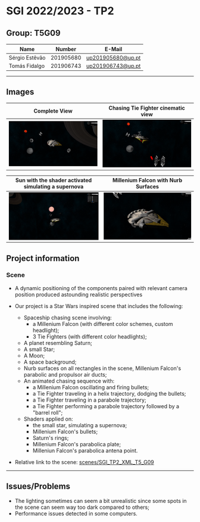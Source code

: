 # SGI 2022/2023 - TP2

## Group: T5G09

| Name             | Number    | E-Mail             |
| ---------------- | --------- | ------------------ |
| Sérgio Estêvão         | 201905680 | up201905680@up.pt             |
| Tomás Fidalgo         | 201906743 | up201906743@up.pt               |
----
## Images

| Complete View           | Chasing Tie Fighter cinematic view     |
| ---------------- | --------- |
| ![](./screenshots/complete_view.png)        | ![](./screenshots/chasing_cinematic.png) |

| Sun with the shader activated simulating a supernova   |   Millenium Falcon with Nurb Surfaces   |
| ---------------- | --------- |
| ![](./screenshots/sun_supernova.png)| ![](./screenshots/millenium_falcon_nurb.png)|
## Project information
### Scene
- A dynamic positioning of the components paired with relevant camera position produced astounding realistic perspectives
- Our project is a Star Wars inspired scene that includes the following:
  - Spaceship chasing scene involving:
    - a Millenium Falcon (with different color schemes, custom headlight);
    - 3 Tie Fighters (with different color headlights);
  - A planet resembling Saturn;
  - A small Star;
  - A Moon;
  - A space background;
  - Nurb surfaces on all rectangles in the scene, Millenium Falcon's parabolic and propulsor air ducts;
  - An animated chasing sequence with:
    - a Millenium Falcon oscillating and firing bullets;
    - a Tie Fighter traveling in a helix trajectory, dodging the bullets;
    - a Tie Fighter traveling in a parabole trajectory;
    - a Tie Fighter performing a parabole trajectory followed by a "barrel roll";
  - Shaders applied on:
    - the small star, simulating a supernova;
    - Millenium Falcon's bullets;
    - Saturn's rings;
    - Millenium Falcon's parabolica plate;
    - Milleniun Falcon's parabolica antena point.

- Relative link to the scene: [scenes/SGI_TP2_XML_T5_G09](scenes/SGI_TP2_XML_T5_G09)
----
## Issues/Problems

- The lighting sometimes can seem a bit unrealistic since some spots in the scene can seem way too dark compared to others;
- Performance issues detected in some computers.

